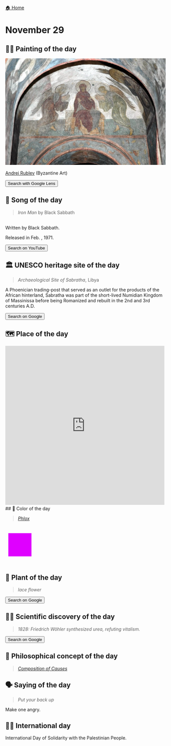 
[🏠 Home](../../index.md)

# November 29

## 🧑‍🎨 Painting of the day

<img width="600" src="../img/Andrei_Rublev_5.jpg">

[Andrei Rublev](http://en.wikipedia.org/wiki/Andrei_Rublev) (Byzantine Art)

<button class="btn btn-success"
onclick=" window.open('https://lens.google.com/uploadbyurl?url=https://iretes.github.io/one-a-day/data/img/Andrei_Rublev_5.jpg','_blank')">
Search with Google Lens
</button>

## 🎼 Song of the day

> *Iron Man*
by Black Sabbath

<br />Written by Black Sabbath.

Released in Feb. , 1971.

<button class="btn btn-success"
onclick=" window.open('http://www.youtube.com/search?q=Iron Man by Black Sabbath','_blank')">
Search on YouTube
</button>

## 🏛️ UNESCO heritage site of the day

> *Archaeological Site of Sabratha*, Libya

<p>A Phoenician trading-post that served as an outlet for the products of the African hinterland, Sabratha was part of the short-lived Numidian Kingdom of Massinissa before being Romanized and rebuilt in the 2nd and 3rd centuries A.D.</p>

<button class="btn btn-success"
onclick=" window.open('http://www.google.com/search?q=Archaeological Site of Sabratha','_blank')">
Search on Google
</button>

## 🗺️ Place of the day

<iframe
src="https://www.mapcrunch.com"
name="mapcrunch"
width="500"
height="500"
allowTransparency="true"
scrolling="no"
frameborder="0"
>
</iframe>
## 🎨 Color of the day

> *[Phlox](https://en.wikipedia.org/wiki/Shades_of_purple#Psychedelic_purple_(phlox))*

<div style="color:#DF00FF; font-size: 100px;">&#9632;</div>

## 🌿 Plant of the day

> *lace flower*

<button class="btn btn-success"
onclick=" window.open('http://www.google.com/search?q=lace flower','_blank')">
Search on Google
</button>

## 🧑‍🔬 Scientific discovery of the day

> *1828: Friedrich Wöhler synthesized urea, refuting vitalism.*

<button class="btn btn-success"
onclick=" window.open('http://www.google.com/search?q=1828: Friedrich Wöhler synthesized urea, refuting vitalism.','_blank')">
Search on Google
</button>

## 💭 Philosophical concept of the day

> *[Composition of Causes](https://en.wikipedia.org/wiki/Composition_of_Causes)*

## 🗣️ Saying of the day

> *Put your back up*

Make one angry.

## 🏳️‍🌈 International day

International Day of Solidarity with the Palestinian People.